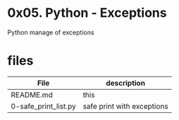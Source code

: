 # 0x05. Python - Exceptions

Python manage of exceptions

# files

File| description
--|--
README.md | this
0-safe_print_list.py | safe print with exceptions